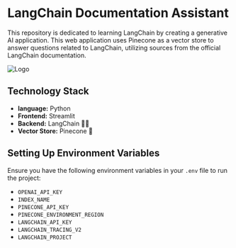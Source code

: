 # LangChain Documentation Assistant

This repository is dedicated to learning LangChain by creating a generative AI application. This web application uses Pinecone as a vector store to answer questions related to LangChain, utilizing sources from the official LangChain documentation.

![Logo](https://github.com/emarco177/documentation-helper/blob/main/static/banner.gif)

## Technology Stack

- **language:** Python
- **Frontend:** Streamlit
- **Backend:** LangChain 🦜🔗
- **Vector Store:** Pinecone 🌲

## Setting Up Environment Variables

Ensure you have the following environment variables in your `.env` file to run the project:

- `OPENAI_API_KEY`
- `INDEX_NAME`
- `PINECONE_API_KEY`
- `PINECONE_ENVIRONMENT_REGION`
- `LANGCHAIN_API_KEY`
- `LANGCHAIN_TRACING_V2`
- `LANGCHAIN_PROJECT`


